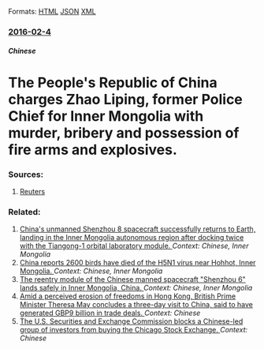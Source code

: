 
Formats: [HTML](/news/2016/02/4/the-people-s-republic-of-china-charges-zhao-liping-former-police-chief-for-inner-mongolia-with-murder-bribery-and-possession-of-fire-arms.html)  [JSON](/news/2016/02/4/the-people-s-republic-of-china-charges-zhao-liping-former-police-chief-for-inner-mongolia-with-murder-bribery-and-possession-of-fire-arms.json)  [XML](/news/2016/02/4/the-people-s-republic-of-china-charges-zhao-liping-former-police-chief-for-inner-mongolia-with-murder-bribery-and-possession-of-fire-arms.xml)  

### [2016-02-4](/news/2016/02/4/index.md)

##### Chinese
# The People's Republic of China charges Zhao Liping, former Police Chief for Inner Mongolia with murder, bribery and possession of fire arms and explosives. 




### Sources:

1. [Reuters](http://af.reuters.com/article/commoditiesNews/idAFL3N15I2A8)

### Related:

1. [China's unmanned Shenzhou 8 spacecraft successfully returns to Earth, landing in the Inner Mongolia autonomous region after docking twice with the Tiangong-1 orbital laboratory module. ](/news/2011/11/17/china-s-unmanned-shenzhou-8-spacecraft-successfully-returns-to-earth-landing-in-the-inner-mongolia-autonomous-region-after-docking-twice-wi.md) _Context: Chinese, Inner Mongolia_
2. [ China reports 2600 birds have died of the H5N1 virus near Hohhot, Inner Mongolia. ](/news/2005/10/19/china-reports-2600-birds-have-died-of-the-h5n1-virus-near-hohhot-inner-mongolia.md) _Context: Chinese, Inner Mongolia_
3. [ The reentry module of the Chinese manned spacecraft "Shenzhou 6" lands safely in Inner Mongolia, China. ](/news/2005/10/16/the-reentry-module-of-the-chinese-manned-spacecraft-shenzhou-6-lands-safely-in-inner-mongolia-china.md) _Context: Chinese, Inner Mongolia_
4. [Amid a perceived erosion of freedoms in Hong Kong, British Prime Minister Theresa May concludes a three-day visit to China, said to have generated GBP9 billion in trade deals. ](/news/2018/02/2/amid-a-perceived-erosion-of-freedoms-in-hong-kong-british-prime-minister-theresa-may-concludes-a-three-day-visit-to-china-said-to-have-gen.md) _Context: Chinese_
5. [The U.S. Securities and Exchange Commission blocks a Chinese-led group of investors from buying the Chicago Stock Exchange. ](/news/2018/02/15/the-u-s-securities-and-exchange-commission-blocks-a-chinese-led-group-of-investors-from-buying-the-chicago-stock-exchange.md) _Context: Chinese_
